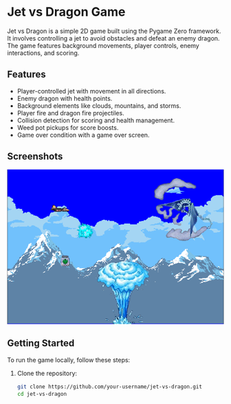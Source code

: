 
# Jet vs Dragon Game

Jet vs Dragon is a simple 2D game built using the Pygame Zero framework. It involves controlling a jet to avoid obstacles and defeat an enemy dragon. The game features background movements, player controls, enemy interactions, and scoring.


## Features

- Player-controlled jet with movement in all directions.
- Enemy dragon with health points.
- Background elements like clouds, mountains, and storms.
- Player fire and dragon fire projectiles.
- Collision detection for scoring and health management.
- Weed pot pickups for score boosts.
- Game over condition with a game over screen.

## Screenshots
![Jet vs Dragon Screenshot](https://github.com/HassenGharbii/Jet-vs-Dragon-Game-using-Python/raw/main/dragon%20vs%20jet.PNG)


## Getting Started

To run the game locally, follow these steps:

1. Clone the repository:

   ```bash
   git clone https://github.com/your-username/jet-vs-dragon.git
   cd jet-vs-dragon

